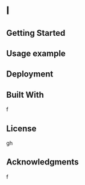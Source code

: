
# l

## Getting Started

## Usage example

## Deployment

## Built With
f

## License

gh

## Acknowledgments
f

